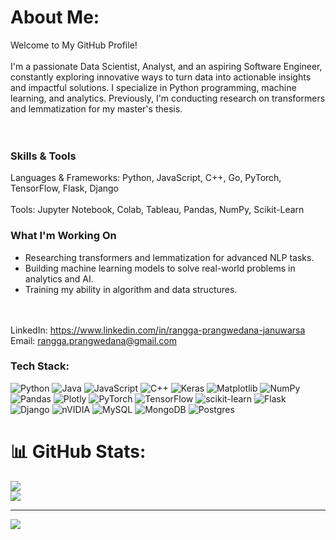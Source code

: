# About Me:
Welcome to My GitHub Profile!<br><br>I'm a passionate Data Scientist, Analyst, and an aspiring Software Engineer, constantly exploring innovative ways to turn data into actionable insights and impactful solutions. I specialize in Python programming, machine learning, and analytics. Previously, I'm conducting research on transformers and lemmatization for my master's thesis.<br><br><br> 

### Skills & Tools
Languages & Frameworks: Python, JavaScript, C++, Go, PyTorch, TensorFlow, Flask, Django<br><br>Tools: Jupyter Notebook, Colab, Tableau, Pandas, NumPy, Scikit-Learn<br>

### What I'm Working On
- Researching transformers and lemmatization for advanced NLP tasks.
- Building machine learning models to solve real-world problems in analytics and AI.
- Training my ability in algorithm and data structures.

<br><br>LinkedIn: https://www.linkedin.com/in/rangga-prangwedana-januwarsa<br>Email: rangga.prangwedana@gmail.com<br>


### Tech Stack:
![Python](https://img.shields.io/badge/python-3670A0?style=for-the-badge&logo=python&logoColor=ffdd54) ![Java](https://img.shields.io/badge/java-%23ED8B00.svg?style=for-the-badge&logo=openjdk&logoColor=white) ![JavaScript](https://img.shields.io/badge/javascript-%23323330.svg?style=for-the-badge&logo=javascript&logoColor=%23F7DF1E) ![C++](https://img.shields.io/badge/c++-%2300599C.svg?style=for-the-badge&logo=c%2B%2B&logoColor=white) ![Keras](https://img.shields.io/badge/Keras-%23D00000.svg?style=for-the-badge&logo=Keras&logoColor=white) ![Matplotlib](https://img.shields.io/badge/Matplotlib-%23ffffff.svg?style=for-the-badge&logo=Matplotlib&logoColor=black) ![NumPy](https://img.shields.io/badge/numpy-%23013243.svg?style=for-the-badge&logo=numpy&logoColor=white) ![Pandas](https://img.shields.io/badge/pandas-%23150458.svg?style=for-the-badge&logo=pandas&logoColor=white) ![Plotly](https://img.shields.io/badge/Plotly-%233F4F75.svg?style=for-the-badge&logo=plotly&logoColor=white) ![PyTorch](https://img.shields.io/badge/PyTorch-%23EE4C2C.svg?style=for-the-badge&logo=PyTorch&logoColor=white) ![TensorFlow](https://img.shields.io/badge/TensorFlow-%23FF6F00.svg?style=for-the-badge&logo=TensorFlow&logoColor=white) ![scikit-learn](https://img.shields.io/badge/scikit--learn-%23F7931E.svg?style=for-the-badge&logo=scikit-learn&logoColor=white) ![Flask](https://img.shields.io/badge/flask-%23000.svg?style=for-the-badge&logo=flask&logoColor=white) ![Django](https://img.shields.io/badge/django-%23092E20.svg?style=for-the-badge&logo=django&logoColor=white) ![nVIDIA](https://img.shields.io/badge/cuda-000000.svg?style=for-the-badge&logo=nVIDIA&logoColor=green) ![MySQL](https://img.shields.io/badge/mysql-4479A1.svg?style=for-the-badge&logo=mysql&logoColor=white) ![MongoDB](https://img.shields.io/badge/MongoDB-%234ea94b.svg?style=for-the-badge&logo=mongodb&logoColor=white) ![Postgres](https://img.shields.io/badge/postgres-%23316192.svg?style=for-the-badge&logo=postgresql&logoColor=white)
# 📊 GitHub Stats:
<!--![](https://github-readme-stats.vercel.app/api?username=rangga-prangwedana&theme=default&hide_border=false&include_all_commits=true&count_private=false)<br/> -->
![](https://github-readme-streak-stats.herokuapp.com/?user=rangga-prangwedana&theme=default&hide_border=false)<br/>
![](https://github-readme-stats.vercel.app/api/top-langs/?username=rangga-prangwedana&theme=default&hide_border=false&include_all_commits=true&count_private=false&layout=compact)

---
[![](https://visitcount.itsvg.in/api?id=rangga-prangwedana&icon=0&color=0)](https://visitcount.itsvg.in)

<!-- Proudly created with GPRM ( https://gprm.itsvg.in ) -->
